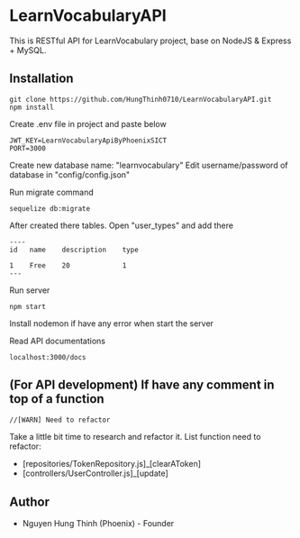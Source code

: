 # LearnVocabularyAPI
This is RESTful API for LearnVocabulary project, base on NodeJS &amp; Express + MySQL.

## Installation
```
git clone https://github.com/HungThinh0710/LearnVocabularyAPI.git
npm install
```
Create .env file in project and paste below
```
JWT_KEY=LearnVocabularyApiByPhoenixSICT
PORT=3000
```
Create new database name: "learnvocabulary"
Edit username/password of database in "config/config.json"

Run migrate command 
```
sequelize db:migrate
```
After created there tables. Open "user_types" and add there
```
----
id   name    description    type

1    Free    20             1
---
```
Run server
```
npm start
```

Install nodemon if have any error when start the server

Read API documentations 
```
localhost:3000/docs
```
## (For API development) If have any comment in top of a function
```bash
//[WARN] Need to refactor
```
Take a little bit time to research and refactor it.
List function need to refactor:
- [repositories/TokenRepository.js]_[clearAToken]
- [controllers/UserController.js]_[update]

## Author
- Nguyen Hung Thinh (Phoenix) - Founder
